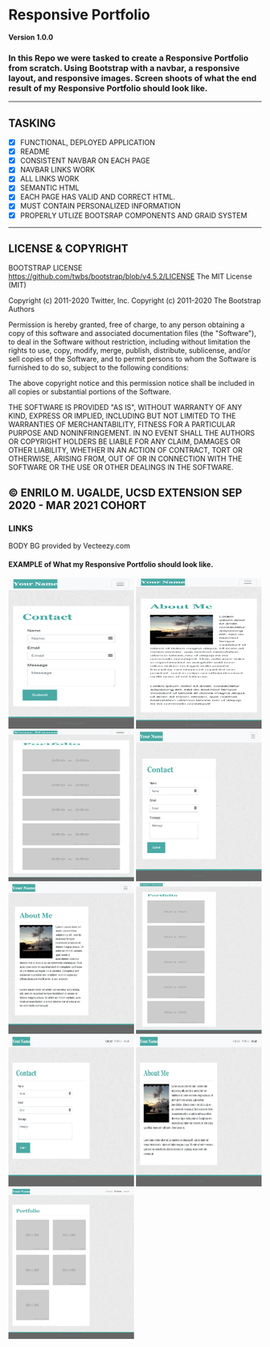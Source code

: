 # Responsive Portfolio
**Version 1.0.0**
### In this Repo we were tasked to create a Responsive Portfolio from scratch. Using Bootstrap with a navbar, a responsive layout, and responsive images. Screen shoots of what the end result of my Responsive Portfolio should look like.
--- 
## TASKING
- [X] FUNCTIONAL, DEPLOYED APPLICATION
- [X] README
- [X] CONSISTENT NAVBAR ON EACH PAGE
- [X] NAVBAR LINKS WORK
- [X] ALL LINKS WORK
- [X] SEMANTIC HTML
- [X] EACH PAGE HAS VALID AND CORRECT HTML.
- [X] MUST CONTAIN PERSONALIZED INFORMATION
- [X] PROPERLY UTLIZE BOOTSRAP COMPONENTS AND GRAID SYSTEM
---
## LICENSE & COPYRIGHT
BOOTSTRAP LICENSE
https://github.com/twbs/bootstrap/blob/v4.5.2/LICENSE
The MIT License (MIT)

Copyright (c) 2011-2020 Twitter, Inc.
Copyright (c) 2011-2020 The Bootstrap Authors

Permission is hereby granted, free of charge, to any person obtaining a copy
of this software and associated documentation files (the "Software"), to deal
in the Software without restriction, including without limitation the rights
to use, copy, modify, merge, publish, distribute, sublicense, and/or sell
copies of the Software, and to permit persons to whom the Software is
furnished to do so, subject to the following conditions:

The above copyright notice and this permission notice shall be included in
all copies or substantial portions of the Software.

THE SOFTWARE IS PROVIDED "AS IS", WITHOUT WARRANTY OF ANY KIND, EXPRESS OR
IMPLIED, INCLUDING BUT NOT LIMITED TO THE WARRANTIES OF MERCHANTABILITY,
FITNESS FOR A PARTICULAR PURPOSE AND NONINFRINGEMENT. IN NO EVENT SHALL THE
AUTHORS OR COPYRIGHT HOLDERS BE LIABLE FOR ANY CLAIM, DAMAGES OR OTHER
LIABILITY, WHETHER IN AN ACTION OF CONTRACT, TORT OR OTHERWISE, ARISING FROM,
OUT OF OR IN CONNECTION WITH THE SOFTWARE OR THE USE OR OTHER DEALINGS IN
THE SOFTWARE.

&copy; ENRILO M. UGALDE, UCSD EXTENSION SEP 2020 - MAR 2021 COHORT
----
### LINKS
BODY BG provided by Vecteezy.com
#### EXAMPLE of What my Responsive Portfolio should look like.

<img src="assets/images/samples/400-contact.png" alt="400 contact" title="400 contact" width="250px" height="300px"/>

<img src="assets/images/samples/400-index.png" alt="400 index" title="400 index" width="250px" height="300px"/>

<img src="assets/images/samples/400-portfolio.png" alt="400 portfolio" title="400 portfolio" width="250px" height="300px"/>

<img src="assets/images/samples/768-contact.png" alt="768 contact" title="768 contact" width="250px" height="300px"/>

<img src="assets/images/samples/768-index.png" alt="768 index" title="768 index" width="250px" height="300px"/>

<img src="assets/images/samples/768-portfolio.png" alt="768 portfolio" title="768 portfolio" width="250px" height="300px"/>

<img src="assets/images/samples/992-contact.png" alt="992 contact" title="992 contact" width="250px" height="300px"/>

<img src="assets/images/samples/992-index.png" alt="992 index" title="992 index" width="250px" height="300px"/>

<img src="assets/images/samples/992-portfolio.png" alt="992 portfolio" title="992 portfolio" width="250px" height="300px"/>
